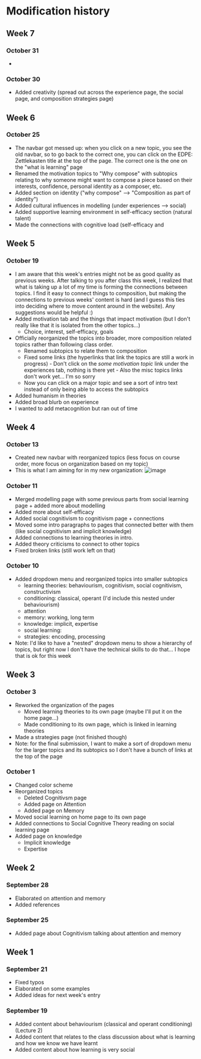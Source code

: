 # Modification history
## Week 7
### October 31
- 
### October 30
- Added creativity (spread out across the experience page, the social page, and composition strategies page)
  
## Week 6
### October 25
- The navbar got messed up: when you click on a new topic, you see the old navbar, so to go back to the correct one, you can click on the EDPE: Zettlekasten title at the top of the page. The correct one is the one on the "what is learning" page
- Renamed the motivation topics to "Why compose" with subtopics relating to why someone might want to compose a piece based on their interests, confidence, personal identity as a composer, etc.
- Added section on identity ("why compose" --> "Composition as part of identity")
- Added cultural influences in modelling (under experiences --> social)
- Added supportive learning environment in self-efficacy section (natural talent)
- Made the connections with cognitive load (self-efficacy and

  
## Week 5
### October 19
- I am aware that this week's entries might not be as good quality as previous weeks. After talking to you after class this week, I realized that what is taking up a lot of my time is forming the connections between topics. I find it easy to connect things to composition, but making the connections to previous weeks' content is hard (and I guess this ties into deciding where to move content around in the website). Any suggestions would be helpful :)
- Added motivation tab and the things that impact motivation (but I don't really like that it is isolated from the other topics...)
    - Choice, interest, self-efficacy, goals
- Officially reorganized the topics into broader, more composition related topics rather than following class order.
    - Renamed subtopics to relate them to composition
    - Fixed some links (the hyperlinks that link the topics are still a work in progress)
          - Don't click on the *some motivation topic* link under the experiences tab, nothing is there yet
          - Also the misc topics links don't work yet... I'm so sorry
    - Now you can click on a major topic and see a sort of intro text instead of only being able to access the subtopics
- Added humanism in theories
- Added broad blurb on experience
- I wanted to add metacognition but ran out of time
  

## Week 4
### October 13
- Created new navbar with reorganized topics (less focus on course order, more focus on organization based on my topic)
- This is what I am aiming for in my new organization:
![image](https://github.com/etomiuk/Zettlekasten/assets/74218835/05a14ef6-6279-400d-84f6-632b7fbee2bf)

### October 11
- Merged modelling page with some previous parts from social learning page + added more about modelling
- Added more about self-efficacy
- Added social cognitivism to cognitivism page + connections
- Moved some intro paragraphs to pages that connected better with them (like social cognitivism and implicit knowledge)
- Added connections to learning theories in intro.
- Added theory criticisms to connect to other topics
- Fixed broken links (still work left on that)
### October 10
- Added dropdown menu and reorganized topics into smaller subtopics
  - learning theories: behaviourism, cognitivism, social cognitivism, constructivism
  - conditioning: classical, operant (I'd include this nested under behaviourism)
  - attention
  - memory: working, long term
  - knowledge: implicit, expertise
  - social learning:
  - strategies: encoding, processing
- Note: I'd like to have a "nested" dropdown menu to show a hierarchy of topics, but right now I don't have the technical skills to do that... I hope that is ok for this week
## Week 3
### October 3
- Reworked the organization of the pages
  - Moved learning theories to its own page (maybe I'll put it on the home page...)
  - Made conditioning to its own page, which is linked in learning theories
- Made a strategies page (not finished though)
- Note: for the final submission, I want to make a sort of dropdown menu for the larger topics and its subtopics so I don't have a bunch of links at the top of the page
### October 1
- Changed color scheme
- Reorganized topics
  - Deleted Cognitivsm page
  - Added page on Attention
  - Added page on Memory
- Moved social learning on home page to its own page
- Added connections to Social Cognitive Theory reading on social learning page
- Added page on knowledge
  - Implicit knowledge
  - Expertise
## Week 2
### September 28
- Elaborated on attention and memory
- Added references
### September 25
- Added page about Cognitivism talking about attention and memory
## Week 1
### September 21
- Fixed typos
- Elaborated on some examples
- Added ideas for next week's entry
### September 19
- Added content about behaviourism (classical and operant conditioning) (Lecture 2)
- Added content that relates to the class discussion about what is learning and how we know we have learnt
- Added content about how learning is very social
